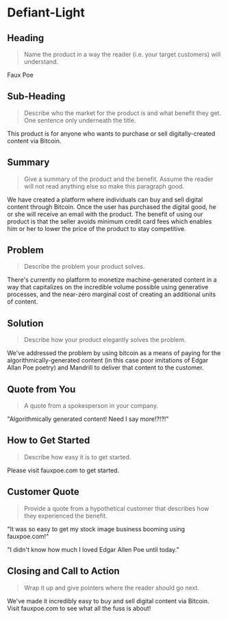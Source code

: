 # Defiant-Light #

<!-- 
> This material was originally posted [here](http://www.quora.com/What-is-Amazons-approach-to-product-development-and-product-management). It is reproduced here for posterities sake.

There is an approach called "working backwards" that is widely used at Amazon. They work backwards from the customer, rather than starting with an idea for a product and trying to bolt customers onto it. While working backwards can be applied to any specific product decision, using this approach is especially important when developing new products or features.

For new initiatives a product manager typically starts by writing an internal press release announcing the finished product. The target audience for the press release is the new/updated product's customers, which can be retail customers or internal users of a tool or technology. Internal press releases are centered around the customer problem, how current solutions (internal or external) fail, and how the new product will blow away existing solutions.

If the benefits listed don't sound very interesting or exciting to customers, then perhaps they're not (and shouldn't be built). Instead, the product manager should keep iterating on the press release until they've come up with benefits that actually sound like benefits. Iterating on a press release is a lot less expensive than iterating on the product itself (and quicker!).

If the press release is more than a page and a half, it is probably too long. Keep it simple. 3-4 sentences for most paragraphs. Cut out the fat. Don't make it into a spec. You can accompany the press release with a FAQ that answers all of the other business or execution questions so the press release can stay focused on what the customer gets. My rule of thumb is that if the press release is hard to write, then the product is probably going to suck. Keep working at it until the outline for each paragraph flows. 

Oh, and I also like to write press-releases in what I call "Oprah-speak" for mainstream consumer products. Imagine you're sitting on Oprah's couch and have just explained the product to her, and then you listen as she explains it to her audience. That's "Oprah-speak", not "Geek-speak".

Once the project moves into development, the press release can be used as a touchstone; a guiding light. The product team can ask themselves, "Are we building what is in the press release?" If they find they're spending time building things that aren't in the press release (overbuilding), they need to ask themselves why. This keeps product development focused on achieving the customer benefits and not building extraneous stuff that takes longer to build, takes resources to maintain, and doesn't provide real customer benefit (at least not enough to warrant inclusion in the press release).
 -->
 
## Heading ##
  > Name the product in a way the reader (i.e. your target customers) will understand.

  Faux Poe

## Sub-Heading ##
  > Describe who the market for the product is and what benefit they get. One sentence only underneath the title.

  This product is for anyone who wants to purchase or sell digitally-created content via Bitcoin.

## Summary ##
  > Give a summary of the product and the benefit. Assume the reader will not read anything else so make this paragraph good.

  We have created a platform where individuals can buy and sell digital content through Bitcoin. Once the user has purchased the digital good, he or she will receive an email with the product. The benefit of using our product is that the seller avoids minimum credit card fees which enables him or her to lower the price of the product to stay competitive.

## Problem ##
  > Describe the problem your product solves.

  There's currently no platform to monetize machine-generated content in a way that capitalizes on the incredible volume possible using generative processes, and the near-zero marginal cost of creating an additional units of content. 

## Solution ##
  > Describe how your product elegantly solves the problem.

  We've addressed the problem by using bitcoin as a means of paying for the algorithmically-generated content (in this case poor imitations of Edgar Allan Poe poetry) and Mandrill to deliver that content to the customer.

## Quote from You ##
  > A quote from a spokesperson in your company.
  
  "Algorithmically generated content! Need I say more!?!?!"

## How to Get Started ##
  > Describe how easy it is to get started.
  
  Please visit fauxpoe.com to get started.

## Customer Quote ##
  > Provide a quote from a hypothetical customer that describes how they experienced the benefit.

  "It was so easy to get my stock image business booming using fauxpoe.com!"

  "I didn't know how much I loved Edgar Allen Poe until today."

## Closing and Call to Action ##
  > Wrap it up and give pointers where the reader should go next.

  We've made it incredibly easy to buy and sell digital content via Bitcoin. Visit fauxpoe.com to see what all the fuss is about!



